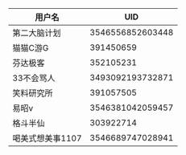| 用户名 | UID |
|-----|-----|
| 第二大脑计划 | 3546556852603448 |
| 猫猫C游G | 391450659 |
| 芬达极客 | 352105231 |
| 33不会骂人 | 3493092193732871 |
| 笑料研究所 | 391057505 |
| 易昭v | 3546381042059457 |
| 格斗半仙 | 303922714 |
| 喝美式想美事1107 | 3546689747028941 |

